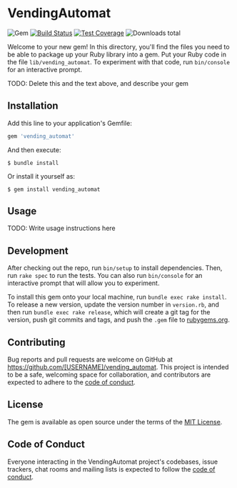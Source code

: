 # VendingAutomat

![Gem](https://img.shields.io/gem/v/vending_automat)
[![Build Status](https://travis-ci.com/olegsta/vending_automat.svg?branch=master)](https://travis-ci.com/github/olegsta/vendding_a)
[![Test Coverage](https://codecov.io/gh/olegsta/vending_automat/graph/badge.svg)](https://codecov.io/gh/olegsta/vending_automat)
![Downloads total](https://img.shields.io/gem/dt/vending_automat)

Welcome to your new gem! In this directory, you'll find the files you need to be able to package up your Ruby library into a gem. Put your Ruby code in the file `lib/vending_automat`. To experiment with that code, run `bin/console` for an interactive prompt.

TODO: Delete this and the text above, and describe your gem

## Installation

Add this line to your application's Gemfile:

```ruby
gem 'vending_automat'
```

And then execute:

    $ bundle install

Or install it yourself as:

    $ gem install vending_automat

## Usage

TODO: Write usage instructions here

## Development

After checking out the repo, run `bin/setup` to install dependencies. Then, run `rake spec` to run the tests. You can also run `bin/console` for an interactive prompt that will allow you to experiment.

To install this gem onto your local machine, run `bundle exec rake install`. To release a new version, update the version number in `version.rb`, and then run `bundle exec rake release`, which will create a git tag for the version, push git commits and tags, and push the `.gem` file to [rubygems.org](https://rubygems.org).

## Contributing

Bug reports and pull requests are welcome on GitHub at https://github.com/[USERNAME]/vending_automat. This project is intended to be a safe, welcoming space for collaboration, and contributors are expected to adhere to the [code of conduct](https://github.com/[USERNAME]/vending_automat/blob/master/CODE_OF_CONDUCT.md).


## License

The gem is available as open source under the terms of the [MIT License](https://opensource.org/licenses/MIT).

## Code of Conduct

Everyone interacting in the VendingAutomat project's codebases, issue trackers, chat rooms and mailing lists is expected to follow the [code of conduct](https://github.com/[USERNAME]/vending_automat/blob/master/CODE_OF_CONDUCT.md).
